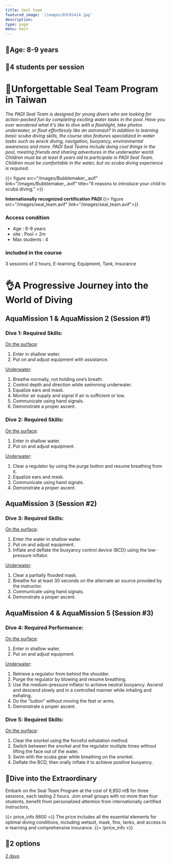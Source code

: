 ```yaml
---
title: Seal team
featured_image: '/images/DSC01414.jpg'
description:
type: page
menu: main
---
```


## 🎠Age: 8-9 years

## 🧒**4 students per session**

# 🤿Unforgettable Seal Team Program in Taiwan

*The PADI Seal Team is designed for young divers who are looking for
action-packed fun by completing exciting water tasks in the pool. Have you ever
wondered what it's like to dive with a flashlight, take photos underwater, or
float effortlessly like an astronaut? In addition to learning basic scuba
diving skills, the course also features specialized in-water tasks such as
wreck diving, navigation, buoyancy, environmental awareness and more. PADI Seal
Teams include doing cool things in the pool, meeting friends and sharing
adventures in the underwater world. Children must be at least 8 years old to
participate in PADI Seal Team. Children must be comfortable in the water, but
no scuba diving experience is required.*

{{< figure src="/images/Bubblemaker_.avif" link="/images/Bubblemaker_.avif"
title="6 reasons to introduce your child to scuba diving." >}}

**Internationally recognized certification PADI**
{{< figure src="/images/seal_team.avif" link="/images/seal_team.avif">}}

### Access condition

- Age : 8-9 years
- site : Pool < 2m
- Max students : 4

### included in the course

3 sessions of 2 hours, E-learning, Equipment, Tank, Insurance

# 👌A Progressive Journey into the World of Diving

## AquaMission 1 & AquaMission 2 (Session #1)

### Dive 1: Required Skills:

<ins>On the surface</ins>:
1. Enter in shallow water.
2. Put on and adjust equipment with assistance.

<ins>Underwater</ins>:
1. Breathe normally, not holding one’s breath.
2. Control depth and direction while swimming underwater.
3. Equalize ears and mask.
4. Monitor air supply and signal if air is sufficient or low.
5. Communicate using hand signals.
6. Demonstrate a proper ascent.

### Dive 2: Required Skills:

<ins>On the surface</ins>:
1. Enter in shallow water.
2. Put on and adjust equipment.

<ins>Underwater</ins>:
1. Clear a regulator by using the purge button and resume breathing from it.
2. Equalize ears and mask.
3. Communicate using hand signals.
4. Demonstrate a proper ascent.

## AquaMission 3 (Session #2)

### Dive 3: Required Skills:

<ins>On the surface</ins>:
1. Enter the water in shallow water.
2. Put on and adjust equipment.
3. Inflate and deflate the buoyancy control device (BCD) using the low-pressure inflator.

<ins>Underwater</ins>:
1. Clear a partially flooded mask.
2. Breathe for at least 30 seconds on the alternate air source provided by the instructor.
3. Communicate using hand signals.
4. Demonstrate a proper ascent.

## AquaMission 4 & AquaMission 5 (Session #3)

### Dive 4: Required Performance:

<ins>On the surface</ins>:
1. Enter in shallow water.
2. Put on and adjust equipment.

<ins>Underwater</ins>:
1. Retrieve a regulator from behind the shoulder.
2. Purge the regulator by blowing and resume breathing.
3. Use the medium-pressure inflator to achieve neutral buoyancy. Ascend and descend slowly and in a controlled manner while inhaling and exhaling.
4. Do the "ludion" without moving the feet or arms.
5. Demonstrate a proper ascent.

### Dive 5: Required Skills:

<ins>On the surface</ins>:
1. Clear the snorkel using the forceful exhalation method.
2. Switch between the snorkel and the regulator multiple times without lifting the face out of the water.
3. Swim with the scuba gear while breathing on the snorkel.
4. Deflate the BCD, then orally inflate it to achieve positive buoyancy.

## 🪸Dive into the Extraordinary

Embark on the Seal Team Program at the cost of 8,850 nt$ for three sessions,
each lasting 2 hours. Join small groups with no more than four students,
benefit from personalized attention from internationally certified instructors,

{{< price_info 8600 >}}
The price includes all the essential elements for optimal diving conditions,
including wetsuit, mask, fins, tanks, and access to e-learning and
comprehensive insurance.
{{< /price_info >}}

## 📆2 options
<ins>2 days</ins>


